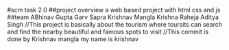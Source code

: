 #scm task 2.0
##project overview
a web based project with html css and js
##team
ABhinav Gupta
Garv Sapra
Krishnav Mangla
Krishna Raheja
Aditya Singh
//This project is basically about the tourism where toursits can search and find the nearby beautiful and famous spots to visit 
//This commit is done by Krishnav mangla
my name is krishnav
